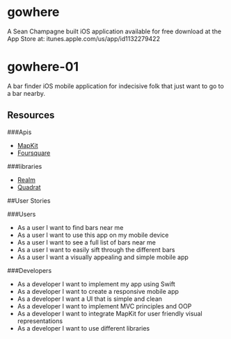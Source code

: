 # gowhere
A Sean Champagne built iOS application available for free download at the App Store at:  itunes.apple.com/us/app/id1132279422

# gowhere-01

A bar finder iOS mobile application for indecisive folk that just want to go to a bar nearby.

## Resources

###Apis

* [MapKit](https://developer.apple.com/reference/mapkit)
* [Foursquare](https://foursquare.com/)

###libraries

* [Realm](https://realm.io/docs/swift/latest/#realms)
* [Quadrat](https://github.com/Constantine-Fry/das-quadrat)

##User Stories

###Users

* As a user I want to find bars near me
* As a user I want to use this app on my mobile device
* As a user I want to see a full list of bars near me
* As a user I want to easily sift through the different bars
* As a user I want a visually appealing and simple mobile app

###Developers

* As a developer I want to implement my app using Swift
* As a developer I want to create a responsive mobile app
* As a developer I want a UI that is simple and clean
* As a developer I want to implement MVC principles and OOP
* As a developer I want to integrate MapKit for user friendly visual representations
* As a developer I want to use different libraries
